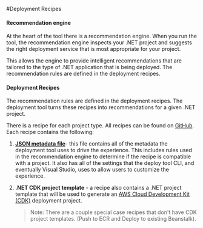 #Deployment Recipes

#### Recommendation engine
At the heart of the tool there is a recommendation engine. When you run the tool, the recommendation engine inspects your .NET project and suggests the right deployment service that is most appropriate for your project.

This allows the engine to provide intelligent recommendations that are tailored to the type of .NET application that is being deployed. The recommendation rules are defined in the deployment recipes.

#### Deployment Recipes
The recommendation rules are defined in the deployment recipes.  The deployment tool turns these recipes into recommendations for a given .NET project.

There is a recipe for each project type. All recipes can be found on [GitHub](https://github.com/aws/aws-dotnet-deploy/tree/1344e9e8e5485d7d38af524657178facf27ec973/src/AWS.Deploy.Recipes/RecipeDefinitions). Each recipe contains the following:

1. [**JSON metadata file**](https://github.com/aws/aws-dotnet-deploy/blob/main/src/AWS.Deploy.Recipes/RecipeDefinitions/aws-deploy-recipe-schema.json)- this file contains all of the metadata the deployment tool uses to drive the experience. This includes rules used in the recommendation engine to determine if the recipe is compatible with a project. It also has all of the settings that the deploy tool CLI, and eventually Visual Studio, uses to allow users to customize the experience.
2. **.NET CDK project template** - a recipe also contains a .NET project template that will be used to generate an [AWS Cloud Development Kit (CDK)](https://aws.amazon.com/cdk/) deployment project.

    > Note: There are a couple special case recipes that don't have CDK project templates. (Push to ECR and Deploy to existing Beanstalk).
